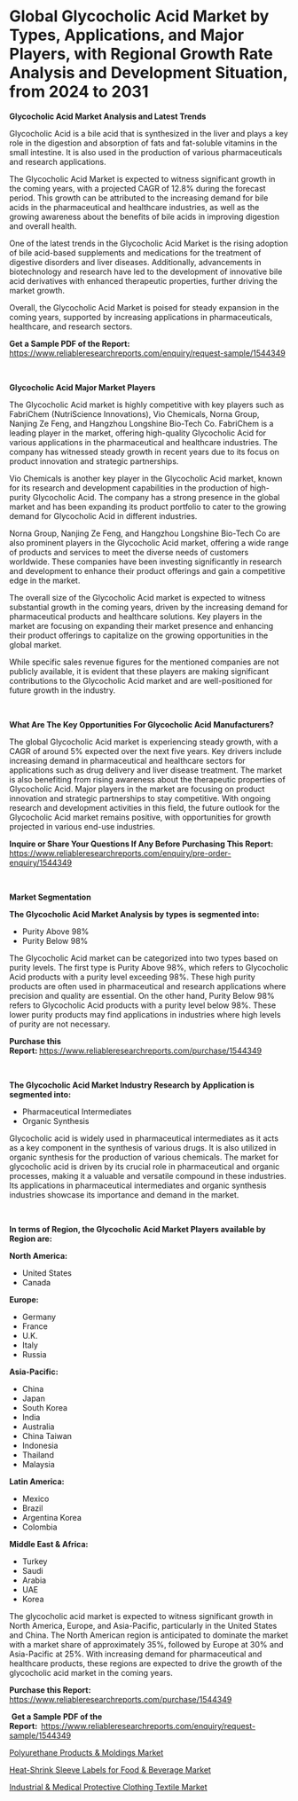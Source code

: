 <p><h1>Global Glycocholic Acid Market by Types, Applications, and Major Players, with Regional Growth Rate Analysis and Development Situation, from 2024 to 2031</h1></p><p><strong>Glycocholic Acid Market Analysis and Latest Trends</strong></p>
<p><p>Glycocholic Acid is a bile acid that is synthesized in the liver and plays a key role in the digestion and absorption of fats and fat-soluble vitamins in the small intestine. It is also used in the production of various pharmaceuticals and research applications.</p><p>The Glycocholic Acid Market is expected to witness significant growth in the coming years, with a projected CAGR of 12.8% during the forecast period. This growth can be attributed to the increasing demand for bile acids in the pharmaceutical and healthcare industries, as well as the growing awareness about the benefits of bile acids in improving digestion and overall health.</p><p>One of the latest trends in the Glycocholic Acid Market is the rising adoption of bile acid-based supplements and medications for the treatment of digestive disorders and liver diseases. Additionally, advancements in biotechnology and research have led to the development of innovative bile acid derivatives with enhanced therapeutic properties, further driving the market growth.</p><p>Overall, the Glycocholic Acid Market is poised for steady expansion in the coming years, supported by increasing applications in pharmaceuticals, healthcare, and research sectors.</p></p>
<p><strong>Get a Sample PDF of the Report:&nbsp;</strong> <a href="https://www.reliableresearchreports.com/enquiry/request-sample/1544349">https://www.reliableresearchreports.com/enquiry/request-sample/1544349</a></p>
<p>&nbsp;</p>
<p><strong>Glycocholic Acid Major Market Players</strong></p>
<p><p>The Glycocholic Acid market is highly competitive with key players such as FabriChem (NutriScience Innovations), Vio Chemicals, Norna Group, Nanjing Ze Feng, and Hangzhou Longshine Bio-Tech Co. FabriChem is a leading player in the market, offering high-quality Glycocholic Acid for various applications in the pharmaceutical and healthcare industries. The company has witnessed steady growth in recent years due to its focus on product innovation and strategic partnerships.</p><p>Vio Chemicals is another key player in the Glycocholic Acid market, known for its research and development capabilities in the production of high-purity Glycocholic Acid. The company has a strong presence in the global market and has been expanding its product portfolio to cater to the growing demand for Glycocholic Acid in different industries.</p><p>Norna Group, Nanjing Ze Feng, and Hangzhou Longshine Bio-Tech Co are also prominent players in the Glycocholic Acid market, offering a wide range of products and services to meet the diverse needs of customers worldwide. These companies have been investing significantly in research and development to enhance their product offerings and gain a competitive edge in the market.</p><p>The overall size of the Glycocholic Acid market is expected to witness substantial growth in the coming years, driven by the increasing demand for pharmaceutical products and healthcare solutions. Key players in the market are focusing on expanding their market presence and enhancing their product offerings to capitalize on the growing opportunities in the global market.</p><p>While specific sales revenue figures for the mentioned companies are not publicly available, it is evident that these players are making significant contributions to the Glycocholic Acid market and are well-positioned for future growth in the industry.</p></p>
<p>&nbsp;</p>
<p><strong>What Are The Key Opportunities For Glycocholic Acid Manufacturers?</strong></p>
<p><p>The global Glycocholic Acid market is experiencing steady growth, with a CAGR of around 5% expected over the next five years. Key drivers include increasing demand in pharmaceutical and healthcare sectors for applications such as drug delivery and liver disease treatment. The market is also benefiting from rising awareness about the therapeutic properties of Glycocholic Acid. Major players in the market are focusing on product innovation and strategic partnerships to stay competitive. With ongoing research and development activities in this field, the future outlook for the Glycocholic Acid market remains positive, with opportunities for growth projected in various end-use industries.</p></p>
<p><strong>Inquire or Share Your Questions If Any Before Purchasing This Report:</strong> <a href="https://www.reliableresearchreports.com/enquiry/pre-order-enquiry/1544349">https://www.reliableresearchreports.com/enquiry/pre-order-enquiry/1544349</a></p>
<p>&nbsp;</p>
<p><strong>Market Segmentation</strong></p>
<p><strong>The Glycocholic Acid Market Analysis by types is segmented into:</strong></p>
<p><ul><li>Purity Above 98%</li><li>Purity Below 98%</li></ul></p>
<p><p>The Glycocholic Acid market can be categorized into two types based on purity levels. The first type is Purity Above 98%, which refers to Glycocholic Acid products with a purity level exceeding 98%. These high purity products are often used in pharmaceutical and research applications where precision and quality are essential. On the other hand, Purity Below 98% refers to Glycocholic Acid products with a purity level below 98%. These lower purity products may find applications in industries where high levels of purity are not necessary.</p></p>
<p><strong>Purchase this Report:&nbsp;</strong><a href="https://www.reliableresearchreports.com/purchase/1544349">https://www.reliableresearchreports.com/purchase/1544349</a></p>
<p>&nbsp;</p>
<p><strong>The Glycocholic Acid Market Industry Research by Application is segmented into:</strong></p>
<p><ul><li>Pharmaceutical Intermediates</li><li>Organic Synthesis</li></ul></p>
<p><p>Glycocholic acid is widely used in pharmaceutical intermediates as it acts as a key component in the synthesis of various drugs. It is also utilized in organic synthesis for the production of various chemicals. The market for glycocholic acid is driven by its crucial role in pharmaceutical and organic processes, making it a valuable and versatile compound in these industries. Its applications in pharmaceutical intermediates and organic synthesis industries showcase its importance and demand in the market.</p></p>
<p>&nbsp;</p>
<p><strong>In terms of Region, the Glycocholic Acid Market Players available by Region are:</strong></p>
<p>
    <p> <strong> North America: </strong>
        <ul>
            <li>United States</li>
            <li>Canada</li>
        </ul>
        </p> 
    <p> <strong> Europe: </strong>
        <ul>
            <li>Germany</li>
            <li>France</li>
            <li>U.K.</li>
            <li>Italy</li>
            <li>Russia</li>
        </ul>
        </p> 
    <p> <strong> Asia-Pacific: </strong>
        <ul>
            <li>China</li>
            <li>Japan</li>
            <li>South Korea</li>
            <li>India</li>
            <li>Australia</li>
            <li>China Taiwan</li>
            <li>Indonesia</li>
            <li>Thailand</li>
            <li>Malaysia</li>
        </ul>
        </p> 
    <p> <strong> Latin America: </strong>
        <ul>
            <li>Mexico</li>
            <li>Brazil</li>
            <li>Argentina Korea</li>
            <li>Colombia</li>
        </ul>
        </p> 
    <p> <strong> Middle East & Africa: </strong>
        <ul>
            <li>Turkey</li>
            <li>Saudi</li>
            <li>Arabia</li>
            <li>UAE</li>
            <li>Korea</li>
        </ul>
    </p>
    </p>
<p><p>The glycocholic acid market is expected to witness significant growth in North America, Europe, and Asia-Pacific, particularly in the United States and China. The North American region is anticipated to dominate the market with a market share of approximately 35%, followed by Europe at 30% and Asia-Pacific at 25%. With increasing demand for pharmaceutical and healthcare products, these regions are expected to drive the growth of the glycocholic acid market in the coming years.</p></p>
<p><strong>Purchase this Report: </strong><a href="https://www.reliableresearchreports.com/purchase/1544349">https://www.reliableresearchreports.com/purchase/1544349</a></p>
<p>&nbsp;<strong>Get a Sample PDF of the Report:&nbsp;&nbsp;</strong><a href="https://www.reliableresearchreports.com/enquiry/request-sample/1544349">https://www.reliableresearchreports.com/enquiry/request-sample/1544349</a></p>
<p><strong></strong></p>
<p><p><a href="https://view.publitas.com/reportprime-1/polyurethane-products-moldings-market-size-growth-outlook-from-2023-to-2030-projecting-at-markets-trends-analysis-by-application-regional-outlook-and-revenue/">Polyurethane Products & Moldings Market</a></p><p><a href="https://view.publitas.com/reportprime-1/heat-shrink-sleeve-labels-for-food-beverage-market-growth-market-trends-covid-19-impact-and-forecasts-for-period-from-2023-2030/">Heat-Shrink Sleeve Labels for Food & Beverage Market</a></p><p><a href="https://view.publitas.com/reportprime-1/industrial-medical-protective-clothing-textile-market-offers-provide-insightful-data-for-the-time-period-from-2023-to-2030-and-also-provide-analysis-based-on-application-type-and-region/">Industrial & Medical Protective Clothing Textile Market</a></p></p>